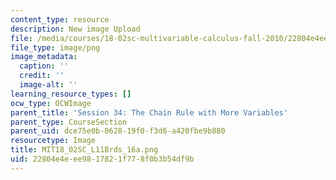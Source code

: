```yaml
---
content_type: resource
description: New image Upload
file: /media/courses/18-02sc-multivariable-calculus-fall-2010/22804e4eee9817821f778f0b3b54df9b_MIT18_02SC_L11Brds_16a.png
file_type: image/png
image_metadata:
  caption: ''
  credit: ''
  image-alt: ''
learning_resource_types: []
ocw_type: OCWImage
parent_title: 'Session 34: The Chain Rule with More Variables'
parent_type: CourseSection
parent_uid: dce75e0b-0628-19f0-f3d6-a420fbe9b880
resourcetype: Image
title: MIT18_02SC_L11Brds_16a.png
uid: 22804e4e-ee98-1782-1f77-8f0b3b54df9b
---
```

